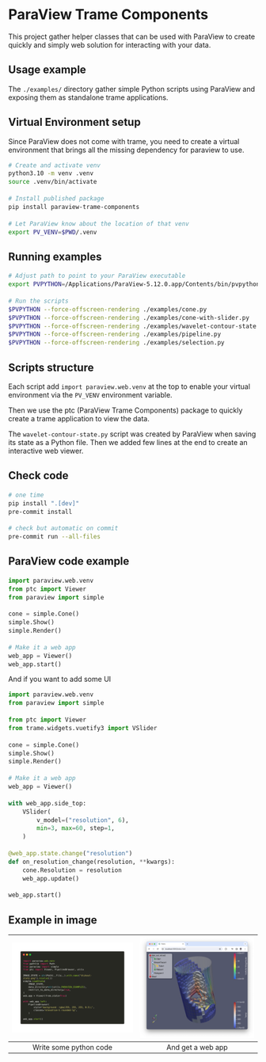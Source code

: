 # ParaView Trame Components

This project gather helper classes that can be used with ParaView to create quickly and simply web solution for interacting with your data.

## Usage example

The `./examples/` directory gather simple Python scripts using ParaView and exposing them as standalone trame applications.

## Virtual Environment setup

Since ParaView does not come with trame, you need to create a virtual environment that brings all the missing dependency for paraview to use.

```bash
# Create and activate venv
python3.10 -m venv .venv
source .venv/bin/activate

# Install published package
pip install paraview-trame-components

# Let ParaView know about the location of that venv
export PV_VENV=$PWD/.venv
```

## Running examples

```bash
# Adjust path to point to your ParaView executable
export PVPYTHON=/Applications/ParaView-5.12.0.app/Contents/bin/pvpython

# Run the scripts
$PVPYTHON --force-offscreen-rendering ./examples/cone.py
$PVPYTHON --force-offscreen-rendering ./examples/cone-with-slider.py
$PVPYTHON --force-offscreen-rendering ./examples/wavelet-contour-state.py
$PVPYTHON --force-offscreen-rendering ./examples/pipeline.py
$PVPYTHON --force-offscreen-rendering ./examples/selection.py
```

## Scripts structure

Each script add `import paraview.web.venv` at the top to enable your virtual environment via the `PV_VENV` environment variable.

Then we use the ptc (ParaView Trame Components) package to quickly create a trame application to view the data.

The `wavelet-contour-state.py` script was created by ParaView when saving its state as a Python file. Then we added few lines at the end to create an interactive web viewer.

## Check code

```bash
# one time
pip install ".[dev]"
pre-commit install

# check but automatic on commit
pre-commit run --all-files
```

## ParaView code example

```python
import paraview.web.venv
from ptc import Viewer
from paraview import simple

cone = simple.Cone()
simple.Show()
simple.Render()

# Make it a web app
web_app = Viewer()
web_app.start()
```

And if you want to add some UI

```python
import paraview.web.venv
from paraview import simple

from ptc import Viewer
from trame.widgets.vuetify3 import VSlider

cone = simple.Cone()
simple.Show()
simple.Render()

# Make it a web app
web_app = Viewer()

with web_app.side_top:
    VSlider(
        v_model=("resolution", 6),
        min=3, max=60, step=1,
    )

@web_app.state.change("resolution")
def on_resolution_change(resolution, **kwargs):
    cone.Resolution = resolution
    web_app.update()

web_app.start()
```

## Example in image

| ![Code](https://raw.githubusercontent.com/Kitware/paraview-trame-components/main/.web-app-input.png) | ![Web App](https://raw.githubusercontent.com/Kitware/paraview-trame-components/main/.web-app-output.png) |
| :-------------------------: |  :----------------------------: | 
| Write some python code      |  And get a web app              | 